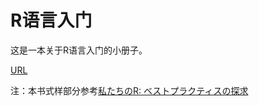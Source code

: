 # R语言入门

这是一本关于R语言入门的小册子。

[URL](https://kekincai.github.io/simple_and_sample_r_language/)

注：本书式样部分参考[私たちのR: ベストプラクティスの探求](https://www.jaysong.net/RBook/)
